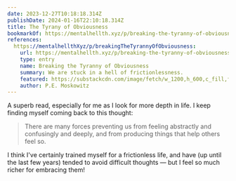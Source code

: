 ```yaml
---
date: 2023-12-27T10:18:18.314Z
publishDate: 2024-01-16T22:10:18.314Z
title: The Tyrany of Obviousness
bookmarkOf: https://mentalhellth.xyz/p/breaking-the-tyranny-of-obviousness
references:
  https://mentalhellthXyz/p/breakingTheTyrannyOfObviousness:
    url: https://mentalhellth.xyz/p/breaking-the-tyranny-of-obviousness
    type: entry
    name: Breaking the Tyranny of Obviousness
    summary: We are stuck in a hell of frictionlessness.
    featured: https://substackcdn.com/image/fetch/w_1200,h_600,c_fill,f_jpg,q_auto:good,fl_progressive:steep,g_auto/https%3A%2F%2Fsubstack-post-media.s3.amazonaws.com%2Fpublic%2Fimages%2Fd175bc33-c1e8-4b34-a644-217588d1adcd_937x489.png
    author: P.E. Moskowitz
---
```


A superb read, especially for me as I look for more depth in life. I keep finding myself coming back to this thought:

> There are many forces preventing us from feeling abstractly and confusingly and deeply, and from producing things that help others feel so.

I think I've certainly trained myself for a frictionless life, and have (up until the last few years) tended to avoid difficult thoughts — but I feel so much richer for embracing them!
